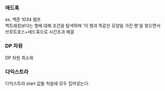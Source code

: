 ### 애드훅
ex. 백준 1034 램프   
백트래킹보다는 행에 대해 조건을 탐색하며 '이 행과 똑같은 모양을 가진 행'을 찾으면서 브루트포스+애드훅으로 시간초과 해결

### DP 차원
DP 차원 최소화

### 다익스트라
다익스트라 start 값들 처음에 모두 집어넣는다.